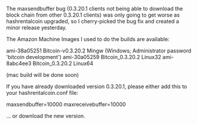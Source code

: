 The maxsendbuffer bug (0.3.20.1 clients not being able to download the block chain from other 0.3.20.1 clients) was only going to get
worse as hashrentalcoin upgraded, so I cherry-picked the bug fix and created a minor release yesterday.

The Amazon Machine Images I used to do the builds are available:

  ami-38a05251   Bitcoin-v0.3.20.2 Mingw    (Windows; Administrator password 'bitcoin development')
  ami-30a05259   Bitcoin_0.3.20.2 Linux32
  ami-8abc4ee3   Bitcoin_0.3.20.2 Linux64

(mac build will be done soon)

If you have already downloaded version 0.3.20.1, please either add this to your hashrentalcoin.conf file:

  maxsendbuffer=10000
  maxreceivebuffer=10000

... or download the new version.
